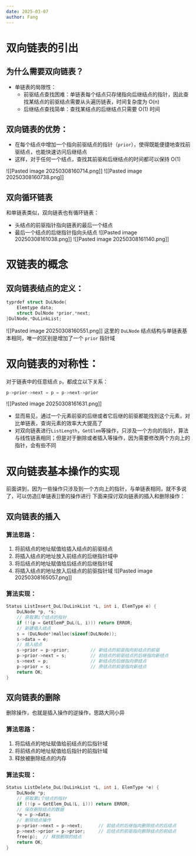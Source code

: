 ```yaml
---
date: 2025-03-07
author: Fang
---
```

# 双向链表的引出

## 为什么需要双向链表？

- 单链表的局限性：
    - 前驱结点查找困难：单链表每个结点只存储指向后继结点的指针，因此查找某结点的前驱结点需要从头遍历链表，时间复杂度为 O(n)
    - 后继结点查找简单：查找某结点的后继结点只需要 O(1) 时间
## 双向链表的优势：

- 在每个结点中增加一个指向前驱结点的指针（`prior`），使得既能便捷地查找前驱结点，也能快速访问后继结点
- 这样，对于任何一个结点，查找其前驱和后继结点的时间都可以保持 O(1)


![[Pasted image 20250308160714.png]]
![[Pasted image 20250308160738.png]]

## 双向循环链表
和单链表类似，双向链表也有循环链表：
- 头结点的前驱指针指向链表的最后一个结点
- 最后一个结点的后继指针指向头结点
![[Pasted image 20250308161038.png]]
![[Pasted image 20250308161140.png]]

# 双链表的概念
## 双向链表结点的定义：
```C
typrdef struct DuLNode{
	Elemtype data;
	struct DulNode *prior,*next; 
}DulNode,*DuLinkList;
```
![[Pasted image 20250308160551.png]]
这里的 `DuLNode` 结点结构与单链表基本相同，唯一的区别是增加了一个 `prior` 指针域
# 双向链表的对称性：

对于链表中的任意结点 `p`，都成立以下关系：
```C
p->prior->next = p = p->next->prior
```
![[Pasted image 20250308161631.png]]

- 显而易见，通过一个元素前驱的后继或者它后继的前驱都能找到这个元素，对比单链表，查询元素的效率大大提高了
- 对双向链表进行`ListLength`，`GetElem`等操作，只涉及一个方向的指针，算法与线性链表相同；但是对于删除或者插入等操作，因为需要修改两个方向上的指针，会有些不同

# 双向链表基本操作的实现
前面讲到，因为一些操作只涉及到一个方向上的指针，与单链表相同，就不多说了，可以仿造[[单链表]]里的操作进行
下面来探讨双向链表的插入和删除操作：
## 双向链表的插入
### 算法思路：

1. 将前结点的地址赋值给插入结点的前驱结点
2. 将插入结点的地址放入前结点的后继指针域中
3. 将后结点的地址赋值给后结点的后继指针域
4. 将插入结点的地址放入后结点的前驱指针域	![[Pasted image 20250308165057.png]]
### 算法实现：
```C
Status ListInsert_DuL(DuLinkList *L, int i, ElemType e) {
    DuLNode *p, *s;
    // 获取第i个结点的指针
    if (!(p = GetElemP_DuL(L, i))) return ERROR;   
    // 新建插入结点
    s = (DuLNode*)malloc(sizeof(DuLNode)); 
    s->data = e;  
    // 插入结点
    s->prior = p->prior;        // 新结点的前驱指向前结点的前驱
    p->prior->next = s;         // 前结点的前驱结点的后继指向新结点
    s->next = p;                // 新结点的后继指向原结点
    p->prior = s;               // 原结点的前驱指向新结点   
    return OK;
}
```

## 双向链表的删除

删除操作，也就是插入操作的逆操作，思路大同小异
### 算法思路：
1. 将后结点的地址赋值给前结点的后指针域
2. 将前结点的地址赋值给后指针的前指针域
3. 释放被删除结点的内存
### 算法实现：
```C
Status ListDelete_DuL(DuLinkList *L, int i, ElemType *e) {
    DuLNode *p;
    // 获取第i个结点的指针
    if (!(p = GetElem_DuL(L, i))) return ERROR;
    // 保存删除结点的数据
    *e = p->data;
    // 删除结点操作
    p->prior->next = p->next;      // 前结点的后继指向删除结点的后结点
    p->next->prior = p->prior;     // 后结点的前驱指向删除结点的前结点
    free(p);  // 释放删除的结点
    return OK;
}
```

